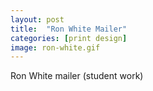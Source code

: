 ```yaml
---
layout: post
title:  "Ron White Mailer"
categories: [print design]
image: ron-white.gif
---
```


Ron White mailer (student work)